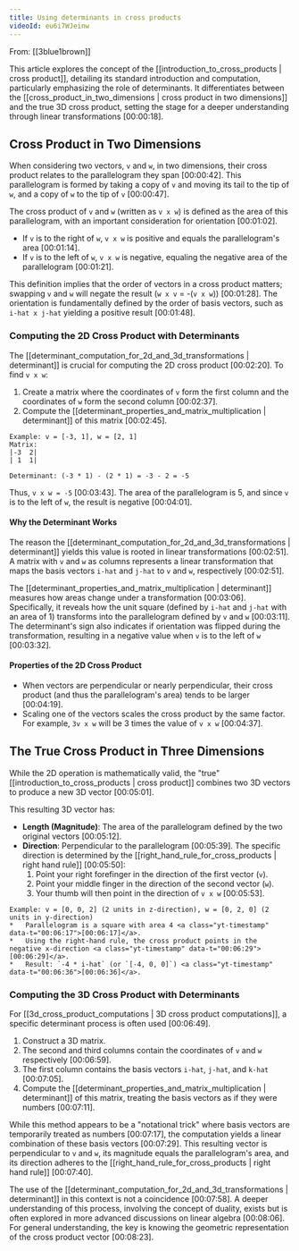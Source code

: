 ```yaml
---
title: Using determinants in cross products
videoId: eu6i7WJeinw
---
```


From: [[3blue1brown]] <br/> 

This article explores the concept of the [[introduction_to_cross_products | cross product]], detailing its standard introduction and computation, particularly emphasizing the role of determinants. It differentiates between the [[cross_product_in_two_dimensions | cross product in two dimensions]] and the true 3D cross product, setting the stage for a deeper understanding through linear transformations <a class="yt-timestamp" data-t="00:00:18">[00:00:18]</a>.

## Cross Product in Two Dimensions

When considering two vectors, `v` and `w`, in two dimensions, their cross product relates to the parallelogram they span <a class="yt-timestamp" data-t="00:00:42">[00:00:42]</a>. This parallelogram is formed by taking a copy of `v` and moving its tail to the tip of `w`, and a copy of `w` to the tip of `v` <a class="yt-timestamp" data-t="00:00:47">[00:00:47]</a>.

The cross product of `v` and `w` (written as `v x w`) is defined as the area of this parallelogram, with an important consideration for orientation <a class="yt-timestamp" data-t="00:01:02">[00:01:02]</a>.

*   If `v` is to the right of `w`, `v x w` is positive and equals the parallelogram's area <a class="yt-timestamp" data-t="00:01:14">[00:01:14]</a>.
*   If `v` is to the left of `w`, `v x w` is negative, equaling the negative area of the parallelogram <a class="yt-timestamp" data-t="00:01:21">[00:01:21]</a>.

This definition implies that the order of vectors in a cross product matters; swapping `v` and `w` will negate the result (`w x v` = -(`v x w`)) <a class="yt-timestamp" data-t="00:01:28">[00:01:28]</a>. The orientation is fundamentally defined by the order of basis vectors, such as `i-hat x j-hat` yielding a positive result <a class="yt-timestamp" data-t="00:01:48">[00:01:48]</a>.

### Computing the 2D Cross Product with Determinants

The [[determinant_computation_for_2d_and_3d_transformations | determinant]] is crucial for computing the 2D cross product <a class="yt-timestamp" data-t="00:02:20">[00:02:20]</a>. To find `v x w`:
1.  Create a matrix where the coordinates of `v` form the first column and the coordinates of `w` form the second column <a class="yt-timestamp" data-t="00:02:37">[00:02:37]</a>.
2.  Compute the [[determinant_properties_and_matrix_multiplication | determinant]] of this matrix <a class="yt-timestamp" data-t="00:02:45">[00:02:45]</a>.

```
Example: v = [-3, 1], w = [2, 1]
Matrix:
|-3  2|
| 1  1|

Determinant: (-3 * 1) - (2 * 1) = -3 - 2 = -5
```
Thus, `v x w = -5` <a class="yt-timestamp" data-t="00:03:43">[00:03:43]</a>. The area of the parallelogram is 5, and since `v` is to the left of `w`, the result is negative <a class="yt-timestamp" data-t="00:04:01">[00:04:01]</a>.

#### Why the Determinant Works

The reason the [[determinant_computation_for_2d_and_3d_transformations | determinant]] yields this value is rooted in linear transformations <a class="yt-timestamp" data-t="00:02:51">[00:02:51]</a>. A matrix with `v` and `w` as columns represents a linear transformation that maps the basis vectors `i-hat` and `j-hat` to `v` and `w`, respectively <a class="yt-timestamp" data-t="00:02:51">[00:02:51]</a>.

The [[determinant_properties_and_matrix_multiplication | determinant]] measures how areas change under a transformation <a class="yt-timestamp" data-t="00:03:06">[00:03:06]</a>. Specifically, it reveals how the unit square (defined by `i-hat` and `j-hat` with an area of 1) transforms into the parallelogram defined by `v` and `w` <a class="yt-timestamp" data-t="00:03:11">[00:03:11]</a>. The determinant's sign also indicates if orientation was flipped during the transformation, resulting in a negative value when `v` is to the left of `w` <a class="yt-timestamp" data-t="00:03:32">[00:03:32]</a>.

#### Properties of the 2D Cross Product
*   When vectors are perpendicular or nearly perpendicular, their cross product (and thus the parallelogram's area) tends to be larger <a class="yt-timestamp" data-t="00:04:19">[00:04:19]</a>.
*   Scaling one of the vectors scales the cross product by the same factor. For example, `3v x w` will be 3 times the value of `v x w` <a class="yt-timestamp" data-t="00:04:37">[00:04:37]</a>.

## The True Cross Product in Three Dimensions

While the 2D operation is mathematically valid, the "true" [[introduction_to_cross_products | cross product]] combines two 3D vectors to produce a new 3D vector <a class="yt-timestamp" data-t="00:05:01">[00:05:01]</a>.

This resulting 3D vector has:
*   **Length (Magnitude)**: The area of the parallelogram defined by the two original vectors <a class="yt-timestamp" data-t="00:05:12">[00:05:12]</a>.
*   **Direction**: Perpendicular to the parallelogram <a class="yt-timestamp" data-t="00:05:39">[00:05:39]</a>. The specific direction is determined by the [[right_hand_rule_for_cross_products | right hand rule]] <a class="yt-timestamp" data-t="00:05:50">[00:05:50]</a>:
    1.  Point your right forefinger in the direction of the first vector (`v`).
    2.  Point your middle finger in the direction of the second vector (`w`).
    3.  Your thumb will then point in the direction of `v x w` <a class="yt-timestamp" data-t="00:05:53">[00:05:53]</a>.

```
Example: v = [0, 0, 2] (2 units in z-direction), w = [0, 2, 0] (2 units in y-direction)
*   Parallelogram is a square with area 4 <a class="yt-timestamp" data-t="00:06:17">[00:06:17]</a>.
*   Using the right-hand rule, the cross product points in the negative x-direction <a class="yt-timestamp" data-t="00:06:29">[00:06:29]</a>.
*   Result: `-4 * i-hat` (or `[-4, 0, 0]`) <a class="yt-timestamp" data-t="00:06:36">[00:06:36]</a>.
```

### Computing the 3D Cross Product with Determinants

For [[3d_cross_product_computations | 3D cross product computations]], a specific determinant process is often used <a class="yt-timestamp" data-t="00:06:49">[00:06:49]</a>.
1.  Construct a 3D matrix.
2.  The second and third columns contain the coordinates of `v` and `w` respectively <a class="yt-timestamp" data-t="00:06:59">[00:06:59]</a>.
3.  The first column contains the basis vectors `i-hat`, `j-hat`, and `k-hat` <a class="yt-timestamp" data-t="00:07:05">[00:07:05]</a>.
4.  Compute the [[determinant_properties_and_matrix_multiplication | determinant]] of this matrix, treating the basis vectors as if they were numbers <a class="yt-timestamp" data-t="00:07:11">[00:07:11]</a>.

While this method appears to be a "notational trick" where basis vectors are temporarily treated as numbers <a class="yt-timestamp" data-t="00:07:17">[00:07:17]</a>, the computation yields a linear combination of these basis vectors <a class="yt-timestamp" data-t="00:07:29">[00:07:29]</a>. This resulting vector is perpendicular to `v` and `w`, its magnitude equals the parallelogram's area, and its direction adheres to the [[right_hand_rule_for_cross_products | right hand rule]] <a class="yt-timestamp" data-t="00:07:40">[00:07:40]</a>.

The use of the [[determinant_computation_for_2d_and_3d_transformations | determinant]] in this context is not a coincidence <a class="yt-timestamp" data-t="00:07:58">[00:07:58]</a>. A deeper understanding of this process, involving the concept of duality, exists but is often explored in more advanced discussions on linear algebra <a class="yt-timestamp" data-t="00:08:06">[00:08:06]</a>. For general understanding, the key is knowing the geometric representation of the cross product vector <a class="yt-timestamp" data-t="00:08:23">[00:08:23]</a>.
